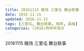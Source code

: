 ```yaml
---
title: 20161115 晚场 三里屯 舞台轶事
date: 2016-11-15
updated: 2016-11-15
tags: [三里屯, 舞台轶事, 相声, 高峰] 
categories: (2016)丙申年场次 
---
```

20161115 晚场 三里屯 舞台轶事
